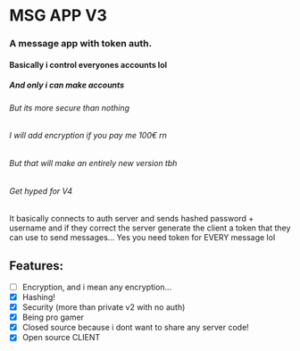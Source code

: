 # MSG APP V3
### A message app with token auth.
#### Basically i control everyones accounts lol
##### And only i can make accounts
###### But its more secure than nothing
###### I will add encryption if you pay me 100€ rn
###### But that will make an entirely new version tbh
###### Get hyped for V4

It basically connects to auth server and sends hashed password + username and if they correct the server generate the client a token that they can use to send messages... Yes you need token for EVERY message lol

## Features:

- [ ] Encryption, and i mean any encryption...
- [X] Hashing!
- [X] Security (more than private v2 with no auth)
- [X] Being pro gamer
- [X] Closed source because i dont want to share any server code!
- [X] Open source CLIENT